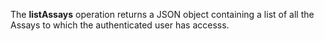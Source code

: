 The **listAssays** operation returns a JSON object containing a list of all the Assays to which the authenticated user has accesss.
